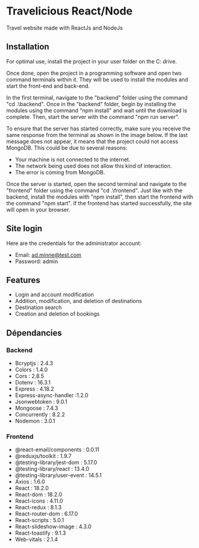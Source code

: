 # Travelicious React/Node
Travel website made with ReactJs and NodeJs

## Installation


For optimal use, install the project in your user folder on the C: drive. 

Once done, open the project in a programming software and open two command terminals within it. They will be used to install the modules and start the front-end and back-end.

In the first terminal, navigate to the "backend" folder using the command "cd .\backend". Once in the "backend" folder, begin by installing the modules using the command "npm install" and wait until the download is complete. Then, start the server with the command "npm run server".

To ensure that the server has started correctly, make sure you receive the same response from the terminal as shown in the image below. If the last message does not appear, it means that the project could not access MongoDB. This could be due to several reasons:

- Your machine is not connected to the internet.
- The network being used does not allow this kind of interaction.
- The error is coming from MongoDB.

Once the server is started, open the second terminal and navigate to the "frontend" folder using the command "cd .\frontend". Just like with the backend, install the modules with "npm install", then start the frontend with the command "npm start". If the frontend has started successfully, the site will open in your browser.

## Site login
Here are the credentials for the administrator account:

- Email: ad.minne@test.com
- Password: admin

## Features

- Login and account modification
- Addition, modification, and deletion of destinations
- Destination search
- Creation and deletion of bookings

## Dépendancies

### Backend

- Bcryptjs : 2.4.3
- Colors : 1.4.0
- Cors : 2.8.5
- Dotenv : 16.3.1
- Express : 4.18.2
- Express-async-handler :1.2.0
- Jsonwebtoken : 9.0.1
- Mongoose : 7.4.3
- Concurrently : 8.2.2
- Nodemon : 3.0.1
### Frontend

- @react-email/components : 0.0.11
- @reduxjs/toolkit : 1.9.7
- @testing-library/jest-dom : 5.17.0
- @testing-library/react : 13.4.0
- @testing-library/user-event : 14.5.1
- Axios : 1.6.0
- React : 18.2.0
- React-dom : 18.2.0
- React-icons : 4.11.0
- React-redux : 8.1.3
- React-router-dom : 6.17.0
- React-scripts : 5.0.1
- React-slideshow-image : 4.3.0
- React-toastify : 9.1.3
- Web-vitals : 2.1.4
